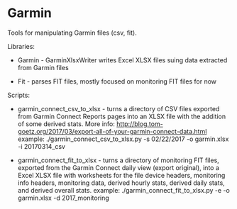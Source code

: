 # Garmin
Tools for manipulating Garmin files (csv, fit).

Libraries:
* Garmin - GarminXlsxWriter writes Excel XLSX files suing data extracted from Garmin files

* Fit - parses FIT files, mostly focused on monitoring FIT files for now

Scripts:
* garmin_connect_csv_to_xlsx - turns a directory of CSV files exported from Garmin Connect Reports pages into an XLSX file with the
  addition of some derived stats. More info: http://blog.tom-goetz.org/2017/03/export-all-of-your-garmin-connect-data.html
    example: ./garmin_connect_csv_to_xlsx.py -s 02/22/2017 -o garmin.xlsx -i 20170314_csv

* garmin_connect_fit_to_xlsx - turns a directory of monitoring FIT files, exported from the Garmin Connect daily view (export original),
  into a Excel XLSX file with worksheets for the file device headers, monitoring info headers, monitoring data, derived hourly stats,
  derived daily stats, and derived overall stats.
    example: ./garmin_connect_fit_to_xlsx.py -e -o garmin.xlsx -d 2017_monitoring
  
  
